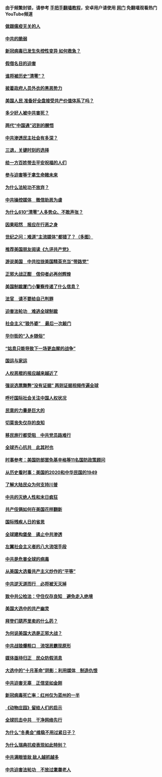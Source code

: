 #### 由于频繁封锁，请参考 [手把手翻墙教程](https://github.com/gfw-breaker/guides/wiki/)，安卓用户请使用 [网门](https://github.com/gfw-breaker/nogfw/blob/master/dl.md?t=01062300) 免翻墙观看热门YouTube频道 

#### [做跟瘟疫无关的人](../pages/251/418171.md?t=01062300) 

#### [中共的脆弱](../pages/251/418196.md?t=01062300) 

#### [新冠病毒已发生失控性变异 如何救急？](../pages/251/418032.md?t=01062300) 

#### [假借名目的迫害](../pages/251/418055.md?t=01062300) 

#### [谁将被历史“清零”？](../pages/251/417485.md?t=01062300) 

#### [披着政府人员外衣的黑恶势力](../pages/251/417442.md?t=01062300) 

#### [美国人民 准备好全盘接受共产价值体系了吗？](../pages/251/417491.md?t=01062300) 

#### [多少好人被中共害死？](../pages/251/417144.md?t=01062300) 

#### [两代“中国通”迟到的醒悟](../pages/251/417064.md?t=01062300) 

#### [中共渗透民主社会有多深？](../pages/251/417063.md?t=01062300) 

#### [三退，关键时刻的选择](../pages/251/416969.md?t=01062300) 

#### [给一方百姓带去平安祝福的人们](../pages/251/416941.md?t=01062300) 

#### [参与迫害等于拿生命赌未来](../pages/251/416856.md?t=01062300) 

#### [为什么法轮功不放弃？](../pages/251/416864.md?t=01062300) 

#### [中共操控媒体　微信助恶为虐](../pages/251/416724.md?t=01062300) 

#### [为什么610“清零”人多势众、不敢声张？](../pages/251/416632.md?t=01062300) 

#### [因果昭然　报应在行恶之身](../pages/251/416582.md?t=01062300) 

#### [世纪之问：难道“主流媒体”都错了？（多图）](../pages/251/416571.md?t=01062300) 

#### [推荐美国朋友阅读《九评共产党》](../pages/251/416510.md?t=01062300) 

#### [游说美国　中共拉拢美国精英充当“带路党”](../pages/251/416529.md?t=01062300) 

#### [正邪大战正酣　信仰者必再创辉煌](../pages/251/416433.md?t=01062300) 

#### [美国制裁厦门小警察传递了什么信息？](../pages/251/416432.md?t=01062300) 

#### [法官　请不要给自己判罪](../pages/251/416379.md?t=01062300) 

#### [迫害法轮功　难逃全球制裁](../pages/251/416380.md?t=01062300) 

#### [社会主义“狼外婆”　最后一次敲门](../pages/251/416394.md?t=01062300) 

#### [华尔街的“入乡随俗”](../pages/251/416395.md?t=01062300) 

#### [“姑息只能导致下一场更血腥的战争”](../pages/251/416223.md?t=01062300) 

#### [国运与家运](../pages/251/416224.md?t=01062300) 

#### [人权恶棍的报应越来越近了](../pages/251/416276.md?t=01062300) 

#### [强说选票舞弊“没有证据” 两则证据视频传遍全球](../pages/251/416227.md?t=01062300) 

#### [呼吁国际社会关注中国人权状况](../pages/251/416135.md?t=01062300) 

#### [民意的力量是巨大的](../pages/251/416222.md?t=01062300) 

#### [切莫丧失仅存的良知](../pages/251/416134.md?t=01062300) 

#### [移民旅行都受阻　中共党员路难行](../pages/251/416033.md?t=01062300) 

#### [全球齐心抗共　此其时也](../pages/251/415989.md?t=01062300) 

#### [时事参考：美国防部罢免基辛格等11名国防政策顾问](../pages/251/415970.md?t=01062300) 

#### [从历史看时事：美国的2020和中华民国的1949](../pages/251/415949.md?t=01062300) 

#### [了解大陆民众为何支持川普](../pages/251/415950.md?t=01062300) 

#### [中共的灭绝人性和末日疯狂](../pages/251/415944.md?t=01062300) 

#### [共产伎俩如何在美国花样翻新](../pages/251/415908.md?t=01062300) 

#### [国际残疾人日的省思](../pages/251/415849.md?t=01062300) 

#### [全球建构堡垒　遏止中共渗透](../pages/251/415850.md?t=01062300) 

#### [左翼社会主义者的八大流氓手段](../pages/251/415802.md?t=01062300) 

#### [中共是危害全球的病毒](../pages/251/415569.md?t=01062300) 

#### [从美国大选看共产主义炒作的“平等”](../pages/251/415654.md?t=01062300) 

#### [中共逆天道而行　必将被天灭掉](../pages/251/415626.md?t=01062300) 

#### [致中共公检法：守住仅存良知　避免走入绝境](../pages/251/415627.md?t=01062300) 

#### [美国大选中的共产幽灵](../pages/251/415618.md?t=01062300) 

#### [拜登们葫芦里卖的什么药？](../pages/251/415531.md?t=01062300) 

#### [为何说美国大选是正邪大战？](../pages/251/415530.md?t=01062300) 

#### [中共战狼爆粗口　流氓恶霸现原形](../pages/251/415426.md?t=01062300) 

#### [媒体亟待归正　民众防假消息](../pages/251/415402.md?t=01062300) 

#### [大选中的“十月革命”阴影：利用媒体　制造仇恨](../pages/251/415334.md?t=01062300) 

#### [中共迫害无辜　正信坚如金刚](../pages/251/415307.md?t=01062300) 

#### [新冠病毒死亡率：红州仅为蓝州的一半](../pages/251/415164.md?t=01062300) 

#### [《动物庄园》留给人们的启示](../pages/251/415178.md?t=01062300) 

#### [全球抗击中共　干净网络先行](../pages/251/415096.md?t=01062300) 

#### [为什么“冬奥会”维稳不用过紧日子？](../pages/251/414949.md?t=01062300) 

#### [为什么瑞典抗疫表现如此特别？](../pages/251/414950.md?t=01062300) 

#### [中共满眼皆敌 敌人越抓越多](../pages/251/415053.md?t=01062300) 

#### [中共迫害法轮功　不放过耄耋老人](../pages/251/414994.md?t=01062300) 

